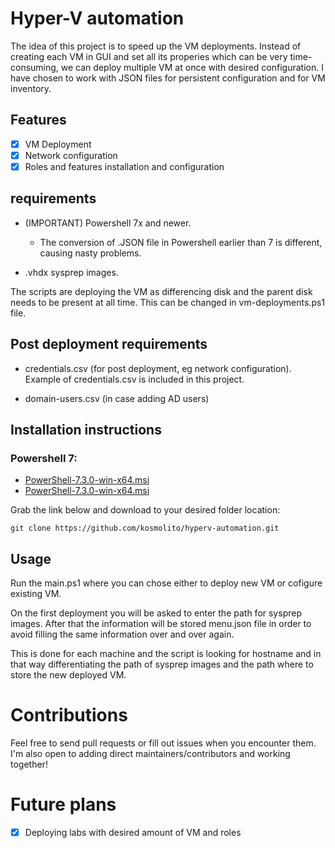 # Hyper-V automation
The idea of this project is to speed up the VM deployments. Instead of creating each VM in GUI and set all its properies which can be very time-consuming, we can deploy multiple VM at once with desired configuration. I have chosen to work with JSON files for persistent configuration and for VM inventory.

## Features

- [x] VM Deployment
- [x] Network configuration
- [x] Roles and features installation and configuration

## requirements

*   (IMPORTANT) Powershell 7x and newer.

    * The conversion of .JSON file in Powershell earlier than 7 is different, causing nasty problems.
* .vhdx sysprep images.

The scripts are deploying the VM as differencing disk and the parent disk needs to be present at all time. This can be changed in vm-deployments.ps1 file.

## Post deployment requirements

* credentials.csv (for post deployment, eg network configuration).
Example of credentials.csv is included in this project.

* domain-users.csv (in case adding AD users)

## Installation instructions

### Powershell 7:

* [PowerShell-7.3.0-win-x64.msi](https://github.com/PowerShell/PowerShell/releases/download/v7.3.0/PowerShell-7.3.0-win-x64.msi)
* [PowerShell-7.3.0-win-x64.msi](https://github.com/PowerShell/PowerShell/releases/download/v7.3.0/PowerShell-7.3.0-win-x64.msi)


Grab the link below and download to your desired folder location:

    git clone https://github.com/kosmolito/hyperv-automation.git

## Usage

Run the main.ps1 where you can chose either to deploy new VM or cofigure existing VM. 

On the first deployment you will be asked to enter the path for sysprep images. After that the information will be stored menu.json file in order to avoid filling the same information over and over again.

This is done for each machine and the script is looking for hostname and in that way differentiating the path of sysprep images and the path where to store the new deployed VM.

# Contributions

Feel free to send pull requests or fill out issues when you encounter them. I'm also open to adding direct maintainers/contributors and working together!

# Future plans

- [x] Deploying labs with desired amount of VM and roles


